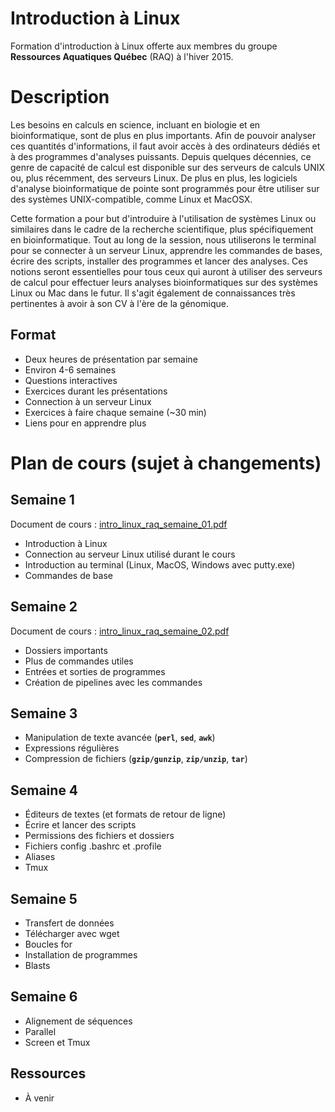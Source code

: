 # Introduction à Linux
Formation d'introduction à Linux offerte aux membres du groupe **Ressources
Aquatiques Québec** (RAQ) à l'hiver 2015.

# Description
Les besoins en calculs en science, incluant en biologie et en bioinformatique,
sont de plus en plus importants. Afin de pouvoir analyser ces quantités
d'informations, il faut avoir accès à des ordinateurs dédiés et à des
programmes d'analyses puissants. Depuis quelques décennies, ce genre de capacité
de calcul est disponible sur des serveurs de calculs UNIX ou, plus récemment,
des serveurs Linux. De plus en plus, les logiciels d'analyse bioinformatique de
pointe sont programmés pour être utiliser sur des systèmes UNIX-compatible,
comme Linux et MacOSX.

Cette formation a pour but d'introduire à l'utilisation de systèmes Linux ou
similaires dans le cadre de la recherche scientifique, plus spécifiquement en
bioinformatique. Tout au long de la session, nous utiliserons le terminal pour
se connecter à un serveur Linux, apprendre les commandes de bases, écrire des
scripts, installer des programmes et lancer des analyses. Ces notions seront
essentielles pour tous ceux qui auront à utiliser des serveurs de calcul pour
effectuer leurs analyses bioinformatiques sur des systèmes Linux ou Mac dans le
futur. Il s'agit également de connaissances très pertinentes à avoir à son CV à
l'ère de la génomique.

## Format
- Deux heures de présentation par semaine
- Environ 4-6 semaines
- Questions interactives
- Exercices durant les présentations
- Connection à un serveur Linux
- Exercices à faire chaque semaine (~30 min)
- Liens pour en apprendre plus

# Plan de cours (sujet à changements)

## Semaine 1
Document de cours :
[intro_linux_raq_semaine_01.pdf](https://github.com/enormandeau/intro_linux_raq/blob/master/02_cours/cours_01/intro_linux_raq_semaine_01.pdf?raw=true)
- Introduction à Linux
- Connection au serveur Linux utilisé durant le cours
- Introduction au terminal (Linux, MacOS, Windows avec putty.exe)
- Commandes de base

## Semaine 2
Document de cours :
[intro_linux_raq_semaine_02.pdf](https://github.com/enormandeau/intro_linux_raq/blob/master/02_cours/cours_02/intro_linux_raq_semaine_02.pdf?raw=true)
- Dossiers importants
- Plus de commandes utiles
- Entrées et sorties de programmes
- Création de pipelines avec les commandes

## Semaine 3
<!--
Document de cours :
[intro_linux_raq_semaine_03.pdf](https://github.com/enormandeau/intro_linux_raq/blob/master/02_cours/cours_03/intro_linux_raq_semaine_03.pdf?raw=true)
-->
- Manipulation de texte avancée (**`perl`**, **`sed`**, **`awk`**)
- Expressions régulières
- Compression de fichiers (**`gzip/gunzip`**, **`zip/unzip`**, **`tar`**)

## Semaine 4
- Éditeurs de textes (et formats de retour de ligne)
- Écrire et lancer des scripts
- Permissions des fichiers et dossiers
- Fichiers config .bashrc et .profile
- Aliases
- Tmux

## Semaine 5
- Transfert de données
- Télécharger avec wget
- Boucles for
- Installation de programmes
- Blasts

## Semaine 6
- Alignement de séquences
- Parallel
- Screen et Tmux

## Ressources
- À venir

